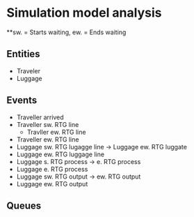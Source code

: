 # Simulation model analysis

**sw. = Starts waiting, ew. = Ends waiting

## Entities

* Traveler
* Luggage

## Events

* Traveller arrived
* Traveller sw. RTG line
	* Travller ew. RTG line
* Traveller ew. RTG line
* Luggage sw. RTG lugagge line -> Luggage ew. RTG luggate
* Luggage ew. RTG luggage line
* Luggage s. RTG process -> e. RTG process
* Luggage e. RTG process
* Luggage sw. RTG output -> ew. RTG output
* Luggage ew. RTG output


## Queues

